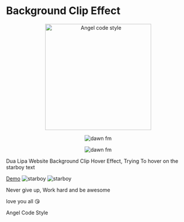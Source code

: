 <h1>Background Clip Effect</h1>

<p align="center">
  <img src="https://iili.io/XSA0gt.md.png" width='290px' alt="Angel code style"/>
</p>

<p align="center">
  <img src="https://dcbadge.vercel.app/api/shield/509271102653202433" alt="dawn fm"/> 
</p>

<p align="center">
  <img src="https://img.shields.io/badge/code_style-Angel-ff0000.svg" alt="dawn fm"/>
</p>

<p>Dua Lipa Website Background Clip Hover Effect, Trying To hover on the starboy text</p>
<a href='https://angelhtml.github.io/star_boy/'>Demo</a>

<img src='https://iili.io/SrO1Js.png' alt='starboy'/>
<img src='https://iili.io/SrOXX2.png' alt='starboy'/>

<p>Never give up, Work hard and be awesome</p>
<p>love you all 😘</p>
<p>Angel Code Style</p>


